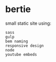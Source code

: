 
bertie
======

small static site using:

	sass
	gulp
	bem naming
	responsive design
	node
	youtube embeds